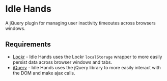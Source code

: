 # Idle Hands
A jQuery plugin for managing user inactivity timeoutes across browsers windows.

## Requirements
* [Lockr](https://github.com/tsironis/lockr) - Idle Hands uses the Lockr `localStorage` wrapper to more easily persist data across browser windows and tabs.
* [jQuery](https://jquery.com/) - Idle Hands uses the jQuery library to more easily interact with the DOM and make ajax calls.
